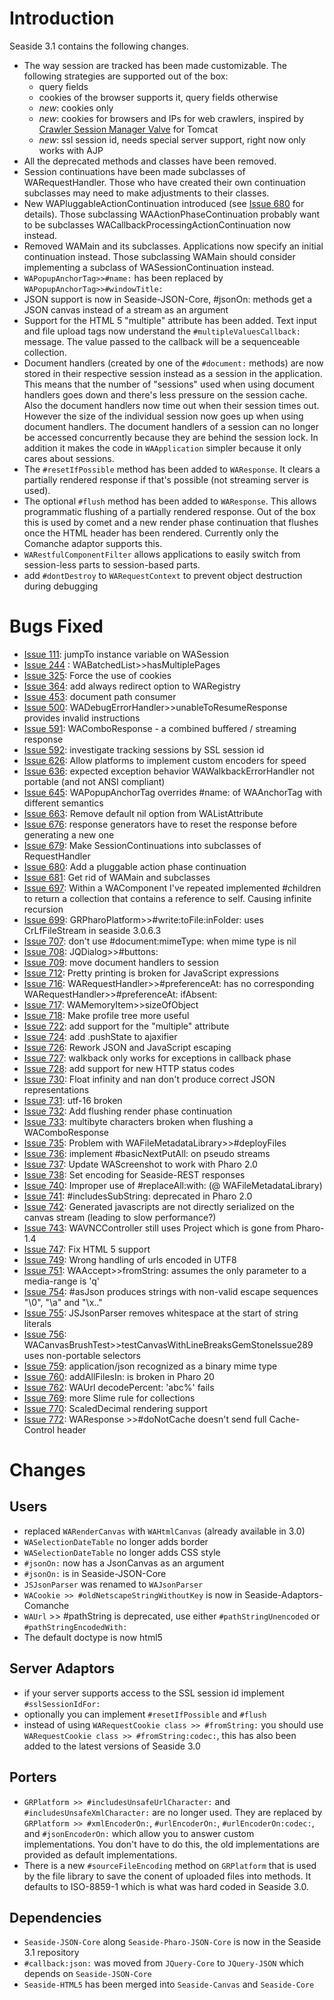 # Introduction #
Seaside 3.1 contains the following changes.
  * The way session are tracked has been made customizable. The following strategies are supported out of the box:
    * query fields
    * cookies of the browser supports it, query fields otherwise
    * _new_: cookies only
    * _new_: cookies for browsers and IPs for web crawlers, inspired by [Crawler Session Manager Valve](http://www.tomcatexpert.com/blog/2011/05/18/crawler-session-manager-valve) for Tomcat
    * _new_: ssl session id, needs special server support, right now only works with AJP
  * All the deprecated methods and classes have been removed.
  * Session continuations have been made subclasses of WARequestHandler. Those who have created their own continuation subclasses may need to make adjustments to their classes.
  * New WAPluggableActionContinuation introduced (see [Issue 680](https://code.google.com/p/seaside/issues/detail?id=680) for details). Those subclassing WAActionPhaseContinuation probably want to be subclasses WACallbackProcessingActionContinuation now instead.
  * Removed WAMain and its subclasses. Applications now specify an initial continuation instead. Those subclassing WAMain should consider implementing a subclass of WASessionContinuation instead.
  * `WAPopupAnchorTag>>#name:` has been replaced by `WAPopupAnchorTag>>#windowTitle:`
  * JSON support is now in Seaside-JSON-Core, #jsonOn: methods get a JSON canvas instead of a stream as an argument
  * Support for the HTML 5 "multiple" attribute has been added. Text input and file upload tags now understand the `#multipleValuesCallback:` message. The value passed to the callback will be a sequenceable collection.
  * Document handlers (created by one of the `#document:` methods) are now stored in their respective session instead as a session in the application. This means that the number of "sessions" used when using document handlers goes down and there's less pressure on the session cache. Also the document handlers now time out when their session times out. However the size of the individual session now goes up when using document handlers. The document handlers of a session can no longer be accessed concurrently because they are behind the session lock. In addition it makes the code in `WAApplication` simpler because it only cares about sessions.
  * The `#resetIfPossible` method has been added to `WAResponse`. It clears a partially rendered response if that's possible (not streaming server is used).
  * The optional `#flush` method has been added to `WAResponse`. This allows programmatic flushing of a partially rendered response. Out of the box this is used by comet and a new render phase continuation that flushes once the HTML header has been rendered. Currently only the Comanche adaptor supports this.
  * `WARestfulComponentFilter` allows applications to easily switch from session-less parts to session-based parts.
  * add `#dontDestroy` to `WARequestContext` to prevent object destruction during debugging

# Bugs Fixed #
  * [Issue 111](https://code.google.com/p/seaside/issues/detail?id=111): 	jumpTo instance variable on WASession
  * [Issue 244](https://code.google.com/p/seaside/issues/detail?id=244) : 	WABatchedList>>hasMultiplePages
  * [Issue 325](https://code.google.com/p/seaside/issues/detail?id=325):	Force the use of cookies
  * [Issue 364](https://code.google.com/p/seaside/issues/detail?id=364): 	add always redirect option to WARegistry
  * [Issue 453](https://code.google.com/p/seaside/issues/detail?id=453): 	document path consumer
  * [Issue 500](https://code.google.com/p/seaside/issues/detail?id=500): 	WADebugErrorHandler>>unableToResumeResponse provides invalid instructions
  * [Issue 591](https://code.google.com/p/seaside/issues/detail?id=591):	WAComboResponse - a combined buffered / streaming response
  * [Issue 592](https://code.google.com/p/seaside/issues/detail?id=592):	investigate tracking sessions by SSL session id
  * [Issue 626](https://code.google.com/p/seaside/issues/detail?id=626): 	Allow platforms to implement custom encoders for speed
  * [Issue 636](https://code.google.com/p/seaside/issues/detail?id=636): 	expected exception behavior WAWalkbackErrorHandler not portable (and not ANSI compliant)
  * [Issue 645](https://code.google.com/p/seaside/issues/detail?id=645): 	WAPopupAnchorTag overrides #name: of WAAnchorTag with different semantics
  * [Issue 663](https://code.google.com/p/seaside/issues/detail?id=663): 	Remove default nil option from WAListAttribute
  * [Issue 676](https://code.google.com/p/seaside/issues/detail?id=676): 	response generators have to reset the response before generating a new one
  * [Issue 679](https://code.google.com/p/seaside/issues/detail?id=679):   Make SessionContinuations into subclasses of RequestHandler
  * [Issue 680](https://code.google.com/p/seaside/issues/detail?id=680):   Add a pluggable action phase continuation
  * [Issue 681](https://code.google.com/p/seaside/issues/detail?id=681):   Get rid of WAMain and subclasses
  * [Issue 697](https://code.google.com/p/seaside/issues/detail?id=697):	Within a WAComponent I've repeated implemented #children to return a collection that contains a reference to self. Causing infinite recursion
  * [Issue 699](https://code.google.com/p/seaside/issues/detail?id=699): 	GRPharoPlatform>>#write:toFile:inFolder: uses CrLfFileStream in seaside 3.0.6.3
  * [Issue 707](https://code.google.com/p/seaside/issues/detail?id=707):	don't use #document:mimeType: when mime type is nil
  * [Issue 708](https://code.google.com/p/seaside/issues/detail?id=708):	JQDialog>>#buttons:
  * [Issue 709](https://code.google.com/p/seaside/issues/detail?id=709):	move document handlers to session
  * [Issue 712](https://code.google.com/p/seaside/issues/detail?id=712):	Pretty printing is broken for JavaScript expressions
  * [Issue 716](https://code.google.com/p/seaside/issues/detail?id=716):	WARequestHandler>>#preferenceAt: has no corresponding WARequestHandler>>#preferenceAt: ifAbsent:
  * [Issue 717](https://code.google.com/p/seaside/issues/detail?id=717): 	WAMemoryItem>>sizeOfObject
  * [Issue 718](https://code.google.com/p/seaside/issues/detail?id=718): 	Make profile tree more useful
  * [Issue 722](https://code.google.com/p/seaside/issues/detail?id=722): 	add support for the "multiple" attribute
  * [Issue 724](https://code.google.com/p/seaside/issues/detail?id=724):	add .pushState to ajaxifier
  * [Issue 726](https://code.google.com/p/seaside/issues/detail?id=726): 	Rework JSON and JavaScript escaping
  * [Issue 727](https://code.google.com/p/seaside/issues/detail?id=727): 	walkback only works for exceptions in callback phase
  * [Issue 728](https://code.google.com/p/seaside/issues/detail?id=728): 	add support for new HTTP status codes
  * [Issue 730](https://code.google.com/p/seaside/issues/detail?id=730): 	Float infinity and nan don't produce correct JSON representations
  * [Issue 731](https://code.google.com/p/seaside/issues/detail?id=731): 	utf-16 broken
  * [Issue 732](https://code.google.com/p/seaside/issues/detail?id=732): 	Add flushing render phase continuation
  * [Issue 733](https://code.google.com/p/seaside/issues/detail?id=733): 	multibyte characters broken when flushing a WAComboResponse
  * [Issue 735](https://code.google.com/p/seaside/issues/detail?id=735):	Problem with WAFileMetadataLibrary>>#deployFiles
  * [Issue 736](https://code.google.com/p/seaside/issues/detail?id=736): 	implement #basicNextPutAll: on pseudo streams
  * [Issue 737](https://code.google.com/p/seaside/issues/detail?id=737): 	Update WAScreenshot to work with Pharo 2.0
  * [Issue 738](https://code.google.com/p/seaside/issues/detail?id=738): 	Set encoding for Seaside-REST responses
  * [Issue 740](https://code.google.com/p/seaside/issues/detail?id=740):	Improper use of #replaceAll:with: (@ WAFileMetadataLibrary)
  * [Issue 741](https://code.google.com/p/seaside/issues/detail?id=741): 	#includesSubString: deprecated in Pharo 2.0
  * [Issue 742](https://code.google.com/p/seaside/issues/detail?id=742): 	Generated javascripts are not directly serialized on the canvas stream (leading to slow performance?)
  * [Issue 743](https://code.google.com/p/seaside/issues/detail?id=743): 	WAVNCController still uses Project which is gone from Pharo-1.4
  * [Issue 747](https://code.google.com/p/seaside/issues/detail?id=747): 	Fix HTML 5 support
  * [Issue 749](https://code.google.com/p/seaside/issues/detail?id=749): 	Wrong handling of urls encoded in UTF8
  * [Issue 751](https://code.google.com/p/seaside/issues/detail?id=751):	WAAccept>>fromString: assumes the only parameter to a media-range is 'q'
  * [Issue 754](https://code.google.com/p/seaside/issues/detail?id=754):	#asJson produces strings with non-valid escape sequences "\0", "\a" and "\x.."
  * [Issue 755](https://code.google.com/p/seaside/issues/detail?id=755):	JSJsonParser removes whitespace at the start of string literals
  * [Issue 756](https://code.google.com/p/seaside/issues/detail?id=756): 	WACanvasBrushTest>>testCanvasWithLineBreaksGemStoneIssue289 uses non-portable selectors
  * [Issue 759](https://code.google.com/p/seaside/issues/detail?id=759): 	application/json recognized as a binary mime type
  * [Issue 760](https://code.google.com/p/seaside/issues/detail?id=760): 	addAllFilesIn: is broken in Pharo 20
  * [Issue 762](https://code.google.com/p/seaside/issues/detail?id=762): 	WAUrl decodePercent: 'abc%' fails
  * [Issue 769](https://code.google.com/p/seaside/issues/detail?id=769): 	more Slime rule for collections
  * [Issue 770](https://code.google.com/p/seaside/issues/detail?id=770): 	ScaledDecimal rendering support
  * [Issue 772](https://code.google.com/p/seaside/issues/detail?id=772): 	WAResponse >>#doNotCache doesn't send full Cache-Control header

# Changes #
## Users ##
  * replaced `WARenderCanvas` with `WAHtmlCanvas` (already available in 3.0)
  * `WASelectionDateTable` no longer adds border
  * `WASelectionDateTable` no longer adds CSS style
  * `#jsonOn:` now has a JsonCanvas as an argument
  * `#jsonOn:` is in Seaside-JSON-Core
  * `JSJsonParser` was renamed to `WAJsonParser`
  * `WACookie >> #oldNetscapeStringWithoutKey` is now in Seaside-Adaptors-Comanche
  * `WAUrl` >> #pathString is deprecated, use either `#pathStringUnencoded` or `#pathStringEncodedWith:`
  * The default doctype is now html5

## Server Adaptors ##
  * if your server supports access to the SSL session id implement `#sslSessionIdFor:`
  * optionally you can implement `#resetIfPossible` and `#flush`
  * instead of using `WARequestCookie class >> #fromString:` you should use `WARequestCookie class >> #fromString:codec:`, this has also been added to the latest versions of Seaside 3.0

## Porters ##
  * `GRPlatform >> #includesUnsafeUrlCharacter:` and `#includesUnsafeXmlCharacter:` are no longer used. They are replaced by `GRPlatform >> #xmlEncoderOn:`, `#urlEncoderOn:`, `#urlEncoderOn:codec:`, and `#jsonEncoderOn:` which allow you to answer custom implementations. You don't have to do this, the old implementations are provided as default implementations.
  * There is a new `#sourceFileEncoding` method on `GRPlatform` that is used by the file library to save the conent of uploaded files into methods. It defaults to ISO-8859-1 which is what was hard coded in Seaside 3.0.

## Dependencies ##
  * `Seaside-JSON-Core` along `Seaside-Pharo-JSON-Core` is now in the Seaside 3.1 repository
  * `#callback:json:` was moved from `JQuery-Core` to `JQuery-JSON` which depends on `Seaside-JSON-Core`
  * `Seaside-HTML5` has been merged into `Seaside-Canvas` and `Seaside-Core`